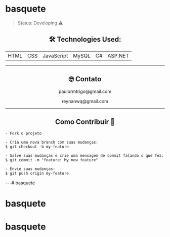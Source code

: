 # basquete


> Status: Developing ⚠️


<h2 align="center"> 🛠 Technologies Used: </h2>
<table align="center">
    <tr>
        <td>HTML</td>
        <td>CSS</td>
        <td>JavaScript</td>
        <td>MySQL</td>
        <td>C#</td>
        <td>ASP.NET</td>
    </tr>
<table>

---

<h2 align="center"> 🤓 Contato</h2> 
<p align="center">paulormtrigo@gmail.com</p>
<p align="center">reynanwq@gmail.com</p>

---

<h2 align="center">Como Contribuir 💪</h2>

   ```
   - Fork o projeto 

   - Cria uma nova branch com suas mudanças:
   $ git checkout -b my-feature

   - Salve suas mudanças e crie uma mensagem de commit falando o que fez:
   $ git commit -m "feature: My new feature"

   - Envie suas mudanças:
   $ git push origin my-feature
   ```

---# basquete
# basquete
# basquete
